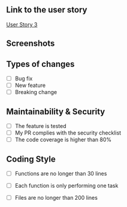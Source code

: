 ## Link to the user story
[User Story 3](https://trello.com/path/to/my/board)

## Screenshots

## Types of changes

- [ ] Bug fix
- [ ] New feature
- [ ] Breaking change

## Maintainability & Security

- [ ] The feature is tested
- [ ] My PR complies with the security checklist
- [ ] The code coverage is higher than 80%

## Coding Style
- [ ] Functions are no longer than 30 lines
- [ ] Each function is only performing one task
- [ ] Files are no longer than 200 lines

